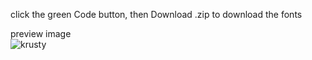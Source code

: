 click the green Code button, then Download .zip to download the fonts  

preview image  
![krusty](https://github.com/user-attachments/assets/3d7bd4c2-aad4-45d9-a211-8b87a6334c1c)
